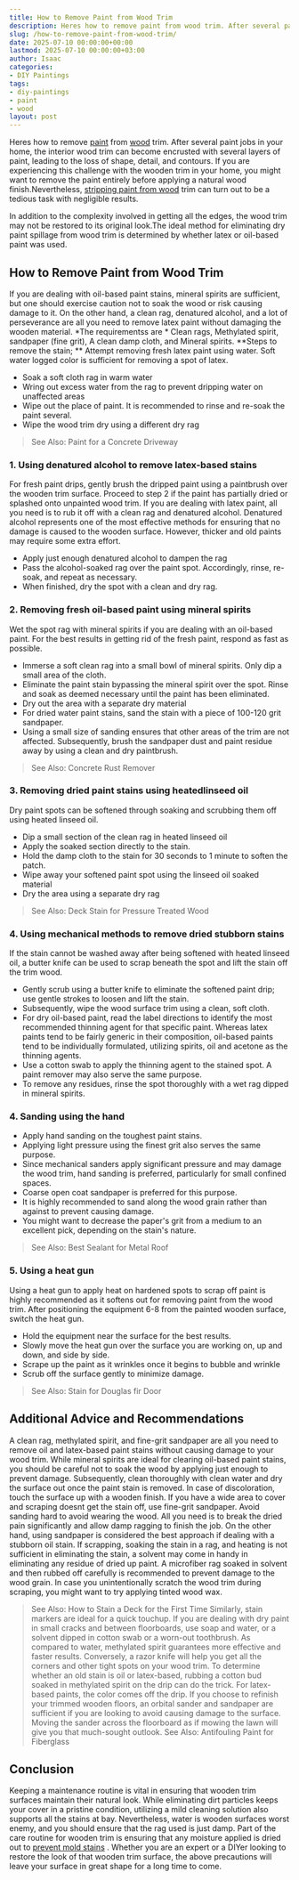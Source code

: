 ```yaml
---
title: How to Remove Paint from Wood Trim
description: Heres how to remove paint from wood trim. After several paint jobs in your home, the interior wood trim can become encrusted with several layers of paint,...
slug: /how-to-remove-paint-from-wood-trim/
date: 2025-07-10 00:00:00+00:00
lastmod: 2025-07-10 00:00:00+03:00
author: Isaac
categories:
- DIY Paintings
tags:
- diy-paintings
- paint
- wood
layout: post
---
```

Heres how to remove [paint](https://pestpolicy.com/can-you-use-acrylic-paint-on-wood/) from [wood](https://pestpolicy.com/best-paint-for-outdoor-wood-deck/) trim. After several paint jobs in your home, the interior wood trim can become encrusted with several layers of paint, leading to the loss of shape, detail, and contours.
If you are experiencing this challenge with the wooden trim in your home, you might want to remove the paint entirely before applying a natural wood finish.Nevertheless,
[stripping paint from wood](https://www.wikihow.com/Remove-Paint-from-Wood)
trim can turn out to be a tedious task with negligible results.

In addition to the complexity involved in getting all the edges, the wood trim may not be restored to its original look.The ideal method for eliminating dry paint spillage from wood trim is determined by whether latex or oil-based paint was used.
## How to Remove Paint from Wood Trim
If you are dealing with oil-based paint stains, mineral spirits are sufficient, but one should exercise caution not to soak the wood or risk causing damage to it.
On the other hand, a clean rag, denatured alcohol, and a lot of perseverance are all you need to remove latex paint without damaging the wooden material.
*The requirementss are *
Clean rags, Methylated spirit, sandpaper (fine grit), A clean damp cloth, and Mineral spirits.
**Steps to remove the stain; **
Attempt removing fresh latex paint using water. Soft water logged color is sufficient for removing a spot of latex.
- Soak a soft cloth rag in warm water
- Wring out excess water from the rag to prevent dripping water on unaffected areas
- Wipe out the place of paint. It is recommended to rinse and re-soak the paint several.
- Wipe the wood trim dry using a different dry rag
> See Also:
> Paint for a Concrete Driveway
### **1. Using denatured alcohol to remove latex-based stains**
For fresh paint drips, gently brush the dripped paint using a paintbrush over the wooden trim surface. Proceed to step 2 if the paint has partially dried or splashed onto unpainted wood trim.
If you are dealing with latex paint, all you need is to rub it off with a clean rag and denatured alcohol. Denatured alcohol represents one of the most effective methods for ensuring that no damage is caused to the wooden surface. However, thicker and old paints may require some extra effort.
- Apply just enough denatured alcohol to dampen the rag
- Pass the alcohol-soaked rag over the paint spot. Accordingly, rinse, re-soak, and repeat as necessary.
- When finished, dry the spot with a clean and dry rag.

### **2. Removing fresh oil-based paint using mineral spirits**
Wet the spot rag with mineral spirits if you are dealing with an oil-based paint. For the best results in getting rid of the fresh paint, respond as fast as possible.
- Immerse a soft clean rag into a small bowl of mineral spirits. Only dip a small area of the cloth.
- Eliminate the paint stain bypassing the mineral spirit over the spot. Rinse and soak as deemed necessary until the paint has been eliminated.
- Dry out the area with a separate dry material
- For dried water paint stains, sand the stain with a piece of 100-120 grit sandpaper.
- Using a small size of sanding ensures that other areas of the trim are not affected. Subsequently, brush the sandpaper dust and paint residue away by using a clean and dry paintbrush.
> See Also:
> Concrete Rust Remover
### **3. Removing dried paint stains using **heated**linseed oil**
Dry paint spots can be softened through soaking and scrubbing them off using heated linseed oil.
- Dip a small section of the clean rag in heated linseed oil
- Apply the soaked section directly to the stain.
- Hold the damp cloth to the stain for 30 seconds to 1 minute to soften the patch.
- Wipe away your softened paint spot using the linseed oil soaked material
- Dry the area using a separate dry rag
> See Also:
> Deck Stain for Pressure Treated Wood

### **4. Using mechanical methods to remove dried stubborn stains**
If the stain cannot be washed away after being softened with heated linseed oil, a butter knife can be used to scrap beneath the spot and lift the stain off the trim wood.
- Gently scrub using a butter knife to eliminate the softened paint drip; use gentle strokes to loosen and lift the stain.
- Subsequently, wipe the wood surface trim using a clean, soft cloth.
- For dry oil-based paint, read the label directions to identify the most recommended thinning agent for that specific paint. Whereas latex paints tend to be fairly generic in their composition, oil-based paints tend to be individually formulated, utilizing spirits, oil and acetone as the thinning agents.
- Use a cotton swab to apply the thinning agent to the stained spot. A paint remover may also serve the same purpose.
- To remove any residues, rinse the spot thoroughly with a wet rag dipped in mineral spirits.
### **4. Sanding using the hand**
- Apply hand sanding on the toughest paint stains.
- Applying light pressure using the finest grit also serves the same purpose.
- Since mechanical sanders apply significant pressure and may damage the wood trim, hand sanding is preferred, particularly for small confined spaces.
- Coarse open coat sandpaper is preferred for this purpose.
- It is highly recommended to sand along the wood grain rather than against to prevent causing damage.
- You might want to decrease the paper's grit from a medium to an excellent pick, depending on the stain's nature.
> See Also:
> Best Sealant for Metal Roof
### **5. Using a heat gun**
Using a heat gun to apply heat on hardened spots to scrap off paint is highly recommended as it softens out for removing paint from the wood trim. After positioning the equipment 6-8 from the painted wooden surface, switch the heat gun.
- Hold the equipment near the surface for the best results.
- Slowly move the heat gun over the surface you are working on, up and down, and side by side.
- Scrape up the paint as it wrinkles once it begins to bubble and wrinkle
- Scrub off the surface gently to minimize damage.
> See Also:
> Stain for Douglas fir Door
## **Additional Advice and Recommendations**
A clean rag, methylated spirit, and fine-grit sandpaper are all you need to remove oil and latex-based paint stains without causing damage to your wood trim.
While mineral spirits are ideal for clearing oil-based paint stains, you should be careful not to soak the wood by applying just enough to prevent damage. Subsequently, clean thoroughly with clean water and dry the surface out once the paint stain is removed.
In case of discoloration, touch the surface up with a wooden finish. If you have a wide area to cover and scraping doesnt get the stain off, use fine-grit sandpaper. Avoid sanding hard to avoid wearing the wood.
All you need is to break the dried pain significantly and allow damp ragging to finish the job. On the other hand, using sandpaper is considered the best approach if dealing with a stubborn oil stain.
If scrapping, soaking the stain in a rag, and heating is not sufficient in eliminating the stain, a solvent may come in handy in eliminating any residue of dried up paint.
A microfiber rag soaked in solvent and then rubbed off carefully is recommended to prevent damage to the wood grain. In case you unintentionally scratch the wood trim during scraping, you might want to try applying tinted wood wax.
> See Also:
> How to Stain a Deck for the First Time
Similarly, stain markers are ideal for a quick touchup. If you are dealing with dry paint in small cracks and between floorboards, use soap and water, or a solvent dipped in cotton swab or a worn-out toothbrush.
As compared to water, methylated spirit guarantees more effective and faster results.
Conversely, a razor knife will help you get all the corners and other tight spots on your wood trim.
To determine whether an old stain is oil or latex-based, rubbing a cotton bud soaked in methylated spirit on the drip can do the trick. For latex-based paints, the color comes off the drip.
If you choose to refinish your trimmed wooden floors, an orbital sander and sandpaper are sufficient if you are looking to avoid causing damage to the surface. Moving the sander across the floorboard as if mowing the lawn will give you that much-sought outlook.
> See Also:
> Antifouling Paint for Fiberglass
## Conclusion
Keeping a maintenance routine is vital in ensuring that wooden trim surfaces maintain their natural look. While eliminating dirt particles keeps your cover in a pristine condition, utilizing a mild cleaning solution also supports all the stains at bay.
Nevertheless, water is wooden surfaces worst enemy, and you should ensure that the rag used is just damp. Part of the care routine for wooden trim is ensuring that any moisture applied is dried out to
[prevent mold stains](https://pestpolicy.com/best-exterior-paint-to-prevent-mold/)
.
Whether you are an expert or a DIYer looking to restore the look of that wooden trim surface, the above precautions will leave your surface in great shape for a long time to come.
